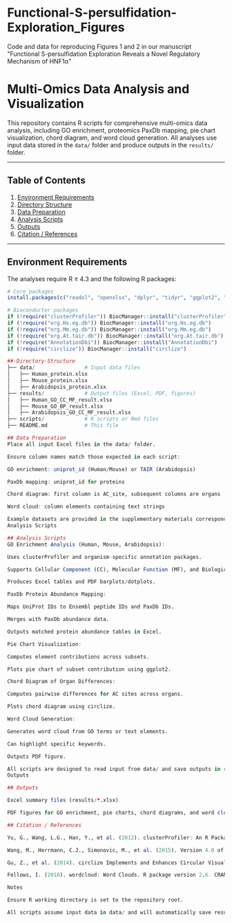 # Functional-S-persulfidation-Exploration_Figures
Code and data for reproducing Figures 1 and 2 in our manuscript "Functional S-persulfidation Exploration Reveals a Novel Regulatory Mechanism of HNF1α"
# Multi-Omics Data Analysis and Visualization

This repository contains R scripts for comprehensive multi-omics data analysis, including GO enrichment, proteomics PaxDb mapping, pie chart visualization, chord diagram, and word cloud generation. All analyses use input data stored in the `data/` folder and produce outputs in the `results/` folder.

---

## Table of Contents

1. [Environment Requirements](#environment-requirements)  
2. [Directory Structure](#directory-structure)  
3. [Data Preparation](#data-preparation)  
4. [Analysis Scripts](#analysis-scripts)  
5. [Outputs](#outputs)  
6. [Citation / References](#citation--references)

---

## Environment Requirements

The analyses require R ≥ 4.3 and the following R packages:

```r
# Core packages
install.packages(c("readxl", "openxlsx", "dplyr", "tidyr", "ggplot2", "RColorBrewer", "wordcloud", "tm", "biomaRt"))

# Bioconductor packages
if (!require("clusterProfiler")) BiocManager::install("clusterProfiler")
if (!require("org.Hs.eg.db")) BiocManager::install("org.Hs.eg.db")
if (!require("org.Mm.eg.db")) BiocManager::install("org.Mm.eg.db")
if (!require("org.At.tair.db")) BiocManager::install("org.At.tair.db")
if (!require("AnnotationDbi")) BiocManager::install("AnnotationDbi")
if (!require("circlize")) BiocManager::install("circlize")

##-Directory-Structure
├── data/                # Input data files
│   ├── Human_protein.xlsx
│   ├── Mouse_protein.xlsx
│   ├── Arabidopsis_protein.xlsx
├── results/             # Output files (Excel, PDF, figures)
│   ├── Human_GO_CC_MF_result.xlsx
│   ├── Mouse_GO_BP_result.xlsx
│   ├── Arabidopsis_GO_CC_MF_result.xlsx
├── scripts/             # R scripts or Rmd files
├── README.md            # This file

## Data Preparation
Place all input Excel files in the data/ folder.

Ensure column names match those expected in each script:

GO enrichment: uniprot_id (Human/Mouse) or TAIR (Arabidopsis)

PaxDb mapping: uniprot_id for proteins

Chord diagram: first column is AC_site, subsequent columns are organs

Word cloud: column elements containing text strings

Example datasets are provided in the supplementary materials corresponding to each figure.
Analysis Scripts

## Analysis Scripts
GO Enrichment Analysis (Human, Mouse, Arabidopsis):

Uses clusterProfiler and organism-specific annotation packages.

Supports Cellular Component (CC), Molecular Function (MF), and Biological Process (BP).

Produces Excel tables and PDF barplots/dotplots.

PaxDb Protein Abundance Mapping:

Maps UniProt IDs to Ensembl peptide IDs and PaxDb IDs.

Merges with PaxDb abundance data.

Outputs matched protein abundance tables in Excel.

Pie Chart Visualization:

Computes element contributions across subsets.

Plots pie chart of subset contribution using ggplot2.

Chord Diagram of Organ Differences:

Computes pairwise differences for AC sites across organs.

Plots chord diagram using circlize.

Word Cloud Generation:

Generates word cloud from GO terms or text elements.

Can highlight specific keywords.

Outputs PDF figure.

All scripts are designed to read input from data/ and save outputs in results/.
Outputs

## Outputs

Excel summary files (results/*.xlsx)

PDF figures for GO enrichment, pie charts, chord diagrams, and word clouds (results/*.pdf)

## Citation / References

Yu, G., Wang, L.G., Han, Y., et al. (2012). clusterProfiler: An R Package for Comparing Biological Themes among Gene Clusters. OMICS: A Journal of Integrative Biology, 16(5), 284-287. DOI: 10.1089/omi.2011.0118

Wang, M., Herrmann, C.J., Simonovic, M., et al. (2015). Version 4.0 of PaxDb: Protein Abundance Data, Integrated Across Model Organisms, Tissues, and Cell-Lines. Proteomics, 15(18), 3163-3168. DOI: 10.1002/pmic.201400441

Gu, Z., et al. (2014). circlize Implements and Enhances Circular Visualization in R. Bioinformatics, 30(19), 2811-2812. DOI: 10.1093/bioinformatics/btu393

Fellows, I. (2018). wordcloud: Word Clouds. R package version 2.6. CRAN: wordcloud

Notes

Ensure R working directory is set to the repository root.

All scripts assume input data in data/ and will automatically save results to results/.
